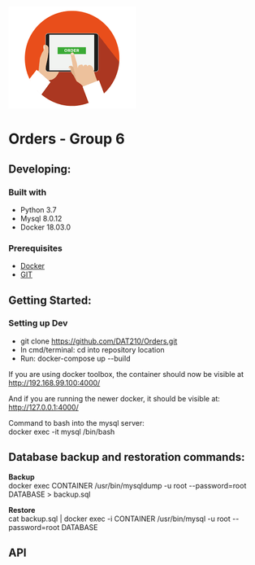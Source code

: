 ![Logo of the project](/images/logo.png)


Orders - Group 6
=======

## Developing:

### Built with  
* Python 3.7 
* Mysql 8.0.12
* Docker 18.03.0

### Prerequisites
 * [Docker](https://www.docker.com/)
 * [GIT](https://git-scm.com/downloads)

## Getting Started:

### Setting up Dev  
* git clone https://github.com/DAT210/Orders.git
* In cmd/terminal: cd into repository location
* Run: docker-compose up --build  
  
If you are using docker toolbox, the container should now be visible at  
http://192.168.99.100:4000/  

And if you are running the newer docker, it should be visible at:  
http://127.0.0.1:4000/
  
Command to bash into the mysql server:  
docker exec -it mysql /bin/bash  

## Database backup and restoration commands:
 **Backup**  
docker exec CONTAINER /usr/bin/mysqldump -u root --password=root DATABASE > backup.sql

 **Restore**  
cat backup.sql | docker exec -i CONTAINER /usr/bin/mysql -u root --password=root DATABASE


## API

<!-- mysql -u <user> -p<password> <dbname> < file.sql -->
<!-- THIS MAY HAVE WORKED -->
